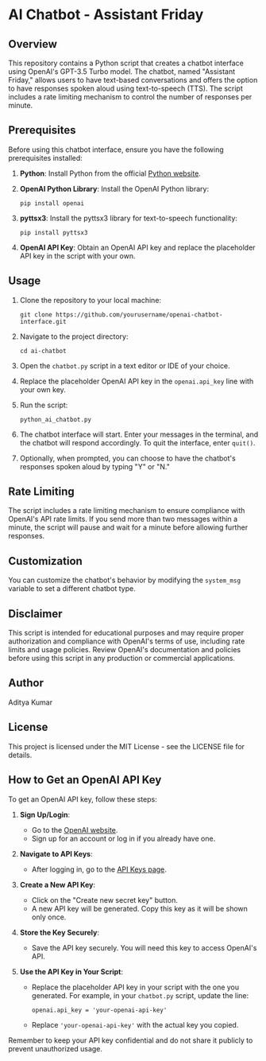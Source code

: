 
# AI Chatbot - Assistant Friday

## Overview

This repository contains a Python script that creates a chatbot interface using OpenAI's GPT-3.5 Turbo model. The chatbot, named "Assistant Friday," allows users to have text-based conversations and offers the option to have responses spoken aloud using text-to-speech (TTS). The script includes a rate limiting mechanism to control the number of responses per minute.

## Prerequisites

Before using this chatbot interface, ensure you have the following prerequisites installed:

1.  **Python**: Install Python from the official [Python website](https://www.python.org/).
2.  **OpenAI Python Library**: Install the OpenAI Python library:
    
    `pip install openai` 
    
3.  **pyttsx3**: Install the pyttsx3 library for text-to-speech functionality:
        
    `pip install pyttsx3` 
    
4.  **OpenAI API Key**: Obtain an OpenAI API key and replace the placeholder API key in the script with your own.

## Usage

1.  Clone the repository to your local machine:
    
    `git clone https://github.com/yourusername/openai-chatbot-interface.git` 
    
2.  Navigate to the project directory:
    
    `cd ai-chatbot` 
    
3.  Open the `chatbot.py` script in a text editor or IDE of your choice.
4.  Replace the placeholder OpenAI API key in the `openai.api_key` line with your own key.
5.  Run the script:
    
    `python_ai_chatbot.py` 
    
6.  The chatbot interface will start. Enter your messages in the terminal, and the chatbot will respond accordingly. To quit the interface, enter `quit()`.
7.  Optionally, when prompted, you can choose to have the chatbot's responses spoken aloud by typing "Y" or "N."

## Rate Limiting

The script includes a rate limiting mechanism to ensure compliance with OpenAI's API rate limits. If you send more than two messages within a minute, the script will pause and wait for a minute before allowing further responses.

## Customization

You can customize the chatbot's behavior by modifying the `system_msg` variable to set a different chatbot type.

## Disclaimer

This script is intended for educational purposes and may require proper authorization and compliance with OpenAI's terms of use, including rate limits and usage policies. Review OpenAI's documentation and policies before using this script in any production or commercial applications.

## Author

Aditya Kumar

## License

This project is licensed under the MIT License - see the LICENSE file for details.

## How to Get an OpenAI API Key

To get an OpenAI API key, follow these steps:

1.  **Sign Up/Login**:
    
    -   Go to the [OpenAI website](https://www.openai.com/).
    -   Sign up for an account or log in if you already have one.
2.  **Navigate to API Keys**:
    
    -   After logging in, go to the [API Keys page](https://platform.openai.com/account/api-keys).
3.  **Create a New API Key**:
    
    -   Click on the "Create new secret key" button.
    -   A new API key will be generated. Copy this key as it will be shown only once.
4.  **Store the Key Securely**:
    
    -   Save the API key securely. You will need this key to access OpenAI's API.
5.  **Use the API Key in Your Script**:
    
    -   Replace the placeholder API key in your script with the one you generated. For example, in your `chatbot.py` script, update the line:
        
        `openai.api_key = 'your-openai-api-key'` 
        
    -   Replace `'your-openai-api-key'` with the actual key you copied.

Remember to keep your API key confidential and do not share it publicly to prevent unauthorized usage.